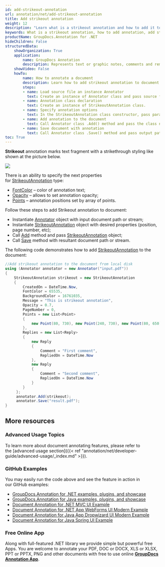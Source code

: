 ```yaml
---
id: add-strikeout-annotation
url: annotation/net/add-strikeout-annotation
title: Add strikeout annotation
weight: 12
description: "Learn what is a strikeout annotation and how to add it to a document programmatically using GroupDocs.Annotation for .NET."
keywords: What is a strikeout annotation, how to add annotation, add strikeout annotation
productName: GroupDocs.Annotation for .NET
hideChildren: False
structuredData:
    showOrganization: True
    application:    
        name: GroupDocs Annotation
        description: Represents text or graphic notes, comments and remarks attached to a specific part of the content of the document using C#
    showVideo: False
    howTo:
        name: How to annotate a document
        description: Learn how to add strikeout annotation to document step by step
        steps:
        - name: Load source file an instance Annotator
          text: Create an instance of Annotator class and pass source file path as a constructor parameter. You may specify absolute or relative file path as per your requirements. 
        - name: Annotation class declaration
          text: Create an instance of StrikeoutAnnotation class.
        - name: Specify annotation options 
          text: In the StrikeoutAnnotation class constructor, pass parameters.
        - name: Add annotation to the document
          text: Call Annotator class .Add() method and pass the class name StrikeoutAnnotation.
        - name: Save document with annotation
          text: Call Annotator class .Save() method and pass output path file.
toc: True
---
```

**Strikeout** annotation marks text fragment with a strikethrough styling like shown at the picture below.

![](/annotation/net/images/add-strikeout-annotation.png)

There is an ability to specify the next properties for [StrikeoutAnnotation](https://reference.groupdocs.com/net/annotation/groupdocs.annotation.models.annotationmodels/strikeoutannotation) type:

*   [FontColor](https://reference.groupdocs.com/annotation/net/groupdocs.annotation.models.annotationmodels/strikeoutannotation/properties/fontcolor) – color of annotation text;
*   [Opacity](https://reference.groupdocs.com/annotation/net/groupdocs.annotation.models.annotationmodels/areaannotation/properties/opacity) – allows to set annotation opacity;
*   [Points](https://reference.groupdocs.com/annotation/net/groupdocs.annotation.models.annotationmodels/strikeoutannotation/properties/points) – annotation positions set by array of points.  
      
    

Follow these steps to add Strikeout annotation to document:

*   Instantiate [Annotator](https://reference.groupdocs.com/net/annotation/groupdocs.annotation/annotator) object with input document path or stream;
*   Instantiate [StrikeoutAnnotation](https://reference.groupdocs.com/net/annotation/groupdocs.annotation.models.annotationmodels/strikeoutannotation) object with desired properties (position, page number, etc);
*   Call [Add](https://reference.groupdocs.com/net/annotation/groupdocs.annotation/annotator/methods/add) method and pass [StrikeoutAnnotation](https://reference.groupdocs.com/net/annotation/groupdocs.annotation.models.annotationmodels/strikeoutannotation) object;
*   Call [Save](https://reference.groupdocs.com/net/annotation/groupdocs.annotation/annotator/methods/save/index) method with resultant document path or stream.

  

The following code demonstrates how to add [StrikeoutAnnotation](https://reference.groupdocs.com/net/annotation/groupdocs.annotation.models.annotationmodels/strikeoutannotation) to the document:

```csharp
//Add strikeout annotation to the document from local disk
using (Annotator annotator = new Annotator("input.pdf"))
{
	StrikeoutAnnotation strikeout = new StrikeoutAnnotation
    {
    	CreatedOn = DateTime.Now,
        FontColor = 65535,
        BackgroundColor = 16761035,
        Message = "This is strikeout annotation",
        Opacity = 0.7,
        PageNumber = 0,
        Points = new List<Point>
        {
        	new Point(80, 730), new Point(240, 730), new Point(80, 650), new Point(240, 650)
        },
        Replies = new List<Reply>
        {
        	new Reply
            {
             	Comment = "First comment",
                RepliedOn = DateTime.Now
            },
            new Reply
            {
            	Comment = "Second comment",
                RepliedOn = DateTime.Now
            }
        }
     };
     annotator.Add(strikeout);
     annotator.Save("result.pdf");
}
```

## More resources
### Advanced Usage Topics
To learn more about document annotating features, please refer to the [advanced usage section]({{< ref "annotation/net/developer-guide/advanced-usage/_index.md" >}}).

### GitHub Examples
You may easily run the code above and see the feature in action in our GitHub examples:

*   [GroupDocs.Annotation for .NET examples, plugins, and showcase](https://github.com/groupdocs-annotation/GroupDocs.Annotation-for-.NET)
*   [GroupDocs.Annotation for Java examples, plugins, and showcase](https://github.com/groupdocs-annotation/GroupDocs.Annotation-for-Java)
*   [Document Annotation for .NET MVC UI Example](https://github.com/groupdocs-annotation/GroupDocs.Annotation-for-.NET-MVC)
*   [Document Annotation for .NET App WebForms UI Modern Example](https://github.com/groupdocs-annotation/GroupDocs.Annotation-for-.NET-WebForms)
*   [Document Annotation for Java App Dropwizard UI Modern Example](https://github.com/groupdocs-annotation/GroupDocs.Annotation-for-Java-Dropwizard)
*   [Document Annotation for Java Spring UI Example](https://github.com/groupdocs-annotation/GroupDocs.Annotation-for-Java-Spring)
    

### Free Online App
Along with full-featured .NET library we provide simple but powerful free Apps.
You are welcome to annotate your PDF, DOC or DOCX, XLS or XLSX, PPT or PPTX, PNG and other documents with free to use online **[GroupDocs Annotation App](https://products.groupdocs.app/annotation)**.